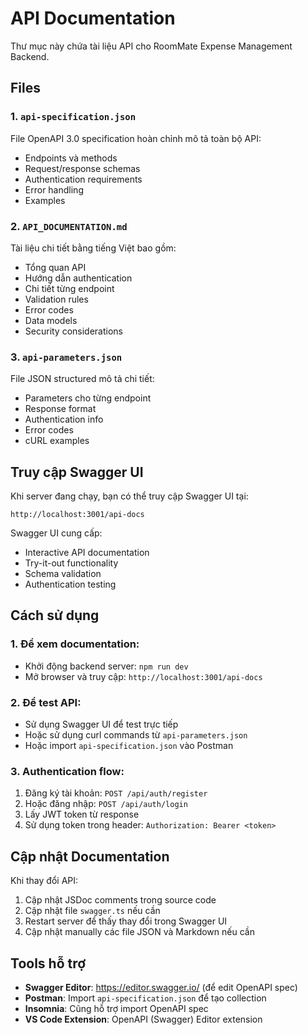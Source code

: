 # API Documentation

Thư mục này chứa tài liệu API cho RoomMate Expense Management Backend.

## Files

### 1. `api-specification.json`
File OpenAPI 3.0 specification hoàn chỉnh mô tả toàn bộ API:
- Endpoints và methods
- Request/response schemas
- Authentication requirements
- Error handling
- Examples

### 2. `API_DOCUMENTATION.md`
Tài liệu chi tiết bằng tiếng Việt bao gồm:
- Tổng quan API
- Hướng dẫn authentication
- Chi tiết từng endpoint
- Validation rules
- Error codes
- Data models
- Security considerations

### 3. `api-parameters.json`
File JSON structured mô tả chi tiết:
- Parameters cho từng endpoint
- Response format
- Authentication info
- Error codes
- cURL examples

## Truy cập Swagger UI

Khi server đang chạy, bạn có thể truy cập Swagger UI tại:
```
http://localhost:3001/api-docs
```

Swagger UI cung cấp:
- Interactive API documentation
- Try-it-out functionality
- Schema validation
- Authentication testing

## Cách sử dụng

### 1. Để xem documentation:
- Khởi động backend server: `npm run dev`
- Mở browser và truy cập: `http://localhost:3001/api-docs`

### 2. Để test API:
- Sử dụng Swagger UI để test trực tiếp
- Hoặc sử dụng curl commands từ `api-parameters.json`
- Hoặc import `api-specification.json` vào Postman

### 3. Authentication flow:
1. Đăng ký tài khoản: `POST /api/auth/register`
2. Hoặc đăng nhập: `POST /api/auth/login`
3. Lấy JWT token từ response
4. Sử dụng token trong header: `Authorization: Bearer <token>`

## Cập nhật Documentation

Khi thay đổi API:
1. Cập nhật JSDoc comments trong source code
2. Cập nhật file `swagger.ts` nếu cần
3. Restart server để thấy thay đổi trong Swagger UI
4. Cập nhật manually các file JSON và Markdown nếu cần

## Tools hỗ trợ

- **Swagger Editor**: https://editor.swagger.io/ (để edit OpenAPI spec)
- **Postman**: Import `api-specification.json` để tạo collection
- **Insomnia**: Cũng hỗ trợ import OpenAPI spec
- **VS Code Extension**: OpenAPI (Swagger) Editor extension

